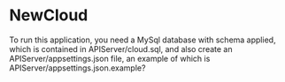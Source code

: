 # NewCloud
To run this application, you need a MySql database with schema applied, which is contained in APIServer/cloud.sql, and also create an APIServer/appsettings.json file, an example of which is APIServer/appsettings.json.example?